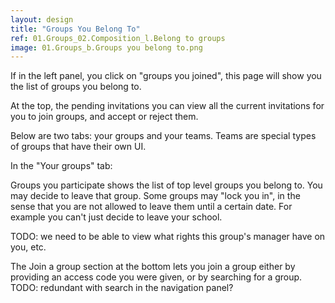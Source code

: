 ```yaml
---
layout: design
title: "Groups You Belong To"
ref: 01.Groups_02.Composition_l.Belong to groups
image: 01.Groups_b.Groups you belong to.png
---
```


If in the left panel, you click on "groups you joined", this page will show you the list of groups you belong to.

At the top, the pending invitations you can view all the current invitations for you to join groups, and accept or reject them.

Below are two tabs: your groups and your teams. Teams are special types of groups that have their own UI.

In the "Your groups" tab:

Groups you participate shows the list of top level groups you belong to. You may decide to leave that group. Some groups may "lock you in", in the sense that you are not allowed to leave them until a certain date. For example you can't just decide to leave your school.

TODO: we need to be able to view what rights this group's manager have on you, etc.

The Join a group section at the bottom lets you join a group either by providing an access code you were given, or by searching for a group. TODO: redundant with search in the navigation panel?

